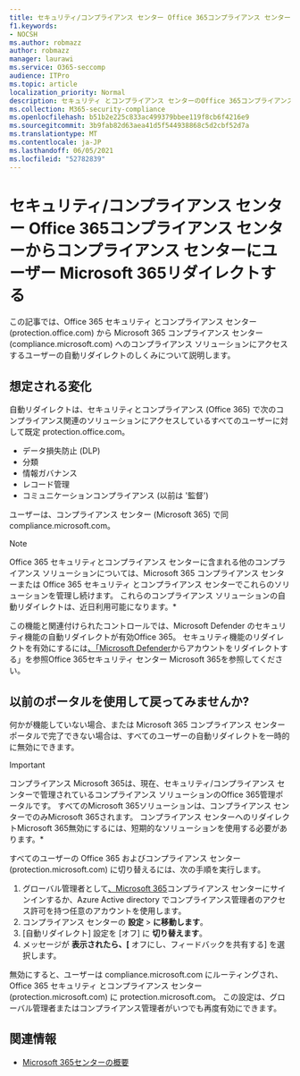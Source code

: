 ```yaml
---
title: セキュリティ/コンプライアンス センター Office 365コンプライアンス センターからコンプライアンス センターにユーザー Microsoft 365リダイレクトする
f1.keywords:
- NOCSH
ms.author: robmazz
author: robmazz
manager: laurawi
ms.service: O365-seccomp
audience: ITPro
ms.topic: article
localization_priority: Normal
description: セキュリティ とコンプライアンス センターのOffice 365コンプライアンス センターに自動的にリダイレクトする方法Microsoft 365します。
ms.collection: M365-security-compliance
ms.openlocfilehash: b51b2e225c833ac499379bbee119f8cb6f4216e9
ms.sourcegitcommit: 3b9fab82d63aea41d5f544938868c5d2cbf52d7a
ms.translationtype: MT
ms.contentlocale: ja-JP
ms.lasthandoff: 06/05/2021
ms.locfileid: "52782839"
---
```

# <a name="redirect-users-from-the-office-365-security-and-compliance-center-to-the-microsoft-365-compliance-center"></a>セキュリティ/コンプライアンス センター Office 365コンプライアンス センターからコンプライアンス センターにユーザー Microsoft 365リダイレクトする

この記事では、Office 365 セキュリティ とコンプライアンス センター (protection.office.com) から Microsoft 365 コンプライアンス センター (compliance.microsoft.com) へのコンプライアンス ソリューションにアクセスするユーザーの自動リダイレクトのしくみについて説明します。

## <a name="what-to-expect"></a>想定される変化

自動リダイレクトは、セキュリティとコンプライアンス (Office 365) で次のコンプライアンス関連のソリューションにアクセスしているすべてのユーザーに対して既定 protection.office.com。

- データ損失防止 (DLP)
- 分類
- 情報ガバナンス
- レコード管理
- コミュニケーションコンプライアンス (以前は '監督')

ユーザーは、コンプライアンス センター (Microsoft 365) で同 compliance.microsoft.com。

>[!NOTE]
>Office 365 セキュリティとコンプライアンス センターに含まれる他のコンプライアンス ソリューションについては、Microsoft 365 コンプライアンス センターまたは Office 365 セキュリティ とコンプライアンス センターでこれらのソリューションを管理し続けます。 これらのコンプライアンス ソリューションの自動リダイレクトは、近日利用可能になります。*

この機能と関連付けられたコントロールでは、Microsoft Defender のセキュリティ機能の自動リダイレクトが有効Office 365。 セキュリティ機能のリダイレクトを有効にするには[、「Microsoft Defender](/microsoft-365/security/defender/microsoft-365-security-mdo-redirection)からアカウントをリダイレクトする」を参照Office 365セキュリティ センター Microsoft 365を参照してください。

## <a name="can-i-go-back-to-using-the-former-portal"></a>以前のポータルを使用して戻ってみませんか?

何かが機能していない場合、または Microsoft 365 コンプライアンス センター ポータルで完了できない場合は、すべてのユーザーの自動リダイレクトを一時的に無効にできます。

>[!IMPORTANT]
>コンプライアンス Microsoft 365は、現在、セキュリティ/コンプライアンス センターで管理されているコンプライアンス ソリューションのOffice 365管理ポータルです。 すべてのMicrosoft 365ソリューションは、コンプライアンス センターでのみMicrosoft 365されます。 コンプライアンス センターへのリダイレクトMicrosoft 365無効にするには、短期的なソリューションを使用する必要があります。*

すべてのユーザーの Office 365 およびコンプライアンス センター (protection.microsoft.com) に切り替えるには、次の手順を実行します。

1. グローバル管理者として[、Microsoft 365](https://compliance.microsoft.com)コンプライアンス センターにサインインするか、Azure Active directory でコンプライアンス管理者のアクセス許可を持つ任意のアカウントを使用します。
2. コンプライアンス センターの **設定**  >  **に移動します**。
3. [自動リダイレクト] 設定を [オフ] に **切り替えます**。
4. メッセージが **表示されたら、[** オフにし、フィードバックを共有する] を選択します。

無効にすると、ユーザーは compliance.microsoft.com にルーティングされ、Office 365 セキュリティ とコンプライアンス センター (protection.microsoft.com) に protection.microsoft.com。 この設定は、グローバル管理者またはコンプライアンス管理者がいつでも再度有効にできます。

## <a name="related-information"></a>関連情報

- [Microsoft 365センターの概要](/microsoft-365/compliance/microsoft-365-compliance-center)

